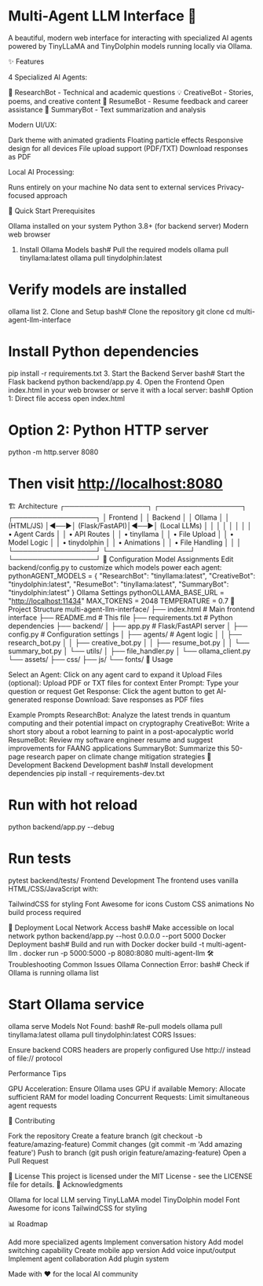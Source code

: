 # Multi-Agent LLM Interface 🤖

A beautiful, modern web interface for interacting with specialized AI agents powered by TinyLLaMA and TinyDolphin models running locally via Ollama.

✨ Features

4 Specialized AI Agents:

🧠 ResearchBot - Technical and academic questions
💡 CreativeBot - Stories, poems, and creative content
💼 ResumeBot - Resume feedback and career assistance
📝 SummaryBot - Text summarization and analysis

Modern UI/UX:

Dark theme with animated gradients
Floating particle effects
Responsive design for all devices
File upload support (PDF/TXT)
Download responses as PDF

Local AI Processing:

Runs entirely on your machine
No data sent to external services
Privacy-focused approach

🚀 Quick Start
Prerequisites

Ollama installed on your system
Python 3.8+ (for backend server)
Modern web browser

1. Install Ollama Models
bash# Pull the required models
ollama pull tinyllama:latest
ollama pull tinydolphin:latest

# Verify models are installed

ollama list
2. Clone and Setup
bash# Clone the repository
git clone <your-repo-url>
cd multi-agent-llm-interface

# Install Python dependencies

pip install -r requirements.txt
3. Start the Backend Server
bash# Start the Flask backend
python backend/app.py
4. Open the Frontend
Open index.html in your web browser or serve it with a local server:
bash# Option 1: Direct file access
open index.html

# Option 2: Python HTTP server

python -m http.server 8080

# Then visit <http://localhost:8080>

🏗️ Architecture
┌─────────────────┐    ┌─────────────────┐    ┌─────────────────┐
│   Frontend      │    │   Backend       │    │   Ollama        │
│   (HTML/JS)     │◄──►│   (Flask/FastAPI)│◄──►│   (Local LLMs)  │
│                 │    │                 │    │                 │
│ • Agent Cards   │    │ • API Routes    │    │ • tinyllama     │
│ • File Upload   │    │ • Model Logic   │    │ • tinydolphin   │
│ • Animations    │    │ • File Handling │    │                 │
└─────────────────┘    └─────────────────┘    └─────────────────┘
🔧 Configuration
Model Assignments
Edit backend/config.py to customize which models power each agent:
pythonAGENT_MODELS = {
    "ResearchBot": "tinyllama:latest",
    "CreativeBot": "tinydolphin:latest",
    "ResumeBot": "tinyllama:latest",
    "SummaryBot": "tinydolphin:latest"
}
Ollama Settings
pythonOLLAMA_BASE_URL = "<http://localhost:11434>"
MAX_TOKENS = 2048
TEMPERATURE = 0.7
📁 Project Structure
multi-agent-llm-interface/
├── index.html              # Main frontend interface
├── README.md              # This file
├── requirements.txt       # Python dependencies
├── backend/
│   ├── app.py            # Flask/FastAPI server
│   ├── config.py         # Configuration settings
│   ├── agents/           # Agent logic
│   │   ├── research_bot.py
│   │   ├── creative_bot.py
│   │   ├── resume_bot.py
│   │   └── summary_bot.py
│   └── utils/
│       ├── file_handler.py
│       └── ollama_client.py
└── assets/
    ├── css/
    ├── js/
    └── fonts/
🎯 Usage

Select an Agent: Click on any agent card to expand it
Upload Files (optional): Upload PDF or TXT files for context
Enter Prompt: Type your question or request
Get Response: Click the agent button to get AI-generated response
Download: Save responses as PDF files

Example Prompts
ResearchBot:
Analyze the latest trends in quantum computing and their potential impact on cryptography
CreativeBot:
Write a short story about a robot learning to paint in a post-apocalyptic world
ResumeBot:
Review my software engineer resume and suggest improvements for FAANG applications
SummaryBot:
Summarize this 50-page research paper on climate change mitigation strategies
🔧 Development
Backend Development
bash# Install development dependencies
pip install -r requirements-dev.txt

# Run with hot reload

python backend/app.py --debug

# Run tests

pytest backend/tests/
Frontend Development
The frontend uses vanilla HTML/CSS/JavaScript with:

TailwindCSS for styling
Font Awesome for icons
Custom CSS animations
No build process required

🚀 Deployment
Local Network Access
bash# Make accessible on local network
python backend/app.py --host 0.0.0.0 --port 5000
Docker Deployment
bash# Build and run with Docker
docker build -t multi-agent-llm .
docker run -p 5000:5000 -p 8080:8080 multi-agent-llm
🛠️ Troubleshooting
Common Issues
Ollama Connection Error:
bash# Check if Ollama is running
ollama list

# Start Ollama service

ollama serve
Models Not Found:
bash# Re-pull models
ollama pull tinyllama:latest
ollama pull tinydolphin:latest
CORS Issues:

Ensure backend CORS headers are properly configured
Use http:// instead of file:// protocol

Performance Tips

GPU Acceleration: Ensure Ollama uses GPU if available
Memory: Allocate sufficient RAM for model loading
Concurrent Requests: Limit simultaneous agent requests

🤝 Contributing

Fork the repository
Create a feature branch (git checkout -b feature/amazing-feature)
Commit changes (git commit -m 'Add amazing feature')
Push to branch (git push origin feature/amazing-feature)
Open a Pull Request

📝 License
This project is licensed under the MIT License - see the LICENSE file for details.
🙏 Acknowledgments

Ollama for local LLM serving
TinyLLaMA model
TinyDolphin model
Font Awesome for icons
TailwindCSS for styling

📊 Roadmap

 Add more specialized agents
 Implement conversation history
 Add model switching capability
 Create mobile app version
 Add voice input/output
 Implement agent collaboration
 Add plugin system

Made with ❤️ for the local AI community
